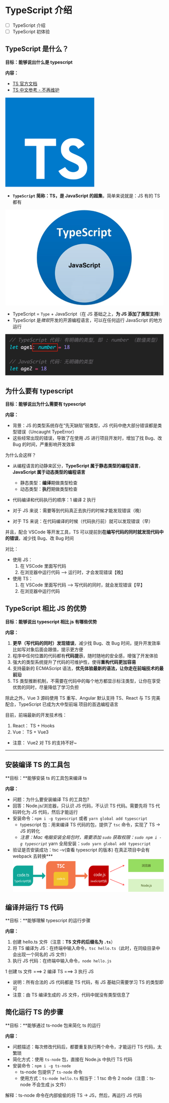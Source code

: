 # TypeScript 介绍

- [ ] TypeScript 介绍
- [ ] TypeScript 初体验

## TypeScript 是什么？

**目标：能够说出什么是 typescript**

**内容：**

- [TS 官方文档](https://www.typescriptlang.org/)
- [TS 中文参考 - 不再维护](https://www.tslang.cn/)

![TS Logo](./images/TS_logo.png)

- **`TypeScript` 简称：TS，是 JavaScript 的超集**，简单来说就是：JS 有的 TS 都有

![TS是JS的超集](./images/TS是JS的超集.png)

- TypeScript = `Type` + JavaScript（在 JS 基础之上，**为 JS 添加了类型支持**）
- TypeScript 是*微软*开发的开源编程语言，可以在任何运行 JavaScript 的地方运行

![TS 和 JS 的对比](./images/TSvsJS.png)

## 为什么要有 typescript

**目标：能够说出为什么需要有 typescript**

**内容：**

- 背景：JS 的类型系统存在“先天缺陷”弱类型，JS 代码中绝大部分错误都是类型错误（Uncaught TypeError）
- 这些经常出现的错误，导致了在使用 JS 进行项目开发时，增加了找 Bug、改 Bug 的时间，严重影响开发效率

为什么会这样？

- 从编程语言的动静来区分，**TypeScript 属于静态类型的编程语言**，**JavaScript 属于动态类型的编程语言**
  - 静态类型：**编译**期做类型检查
  - 动态类型：**执行**期做类型检查
- 代码编译和代码执行的顺序：1 编译 2 执行

- 对于 JS 来说：需要等到代码真正去执行的时候才能发现错误（晚）
- 对于 TS 来说：在代码编译的时候（代码执行前）就可以发现错误（早）

并且，配合 VSCode 等开发工具，TS 可以提前到**在编写代码的同时就发现代码中的错误**，减少找 Bug、改 Bug 时间

对比：

- 使用 JS：
  1. 在 VSCode 里面写代码
  2. 在浏览器中运行代码 --> 运行时，才会发现错误【晚】
- 使用 TS：
  1. 在 VSCode 里面写代码 --> 写代码的同时，就会发现错误【早】
  2. 在浏览器中运行代码

## TypeScript 相比 JS 的优势

**目标：能够说出 typescript 相比 js 有哪些优势**

**内容：**

1. **更早（写代码的同时）发现错误**，减少找 Bug、改 Bug 时间，提升开发效率
   比如写对象后面会跟值，提示更方便
2. 程序中任何位置的代码都有**代码提示**，随时随地的安全感，增强了开发体验
3. 强大的类型系统提升了代码的可维护性，使得**重构代码更加容易**
4. 支持最新的 ECMAScript 语法，**优先体验最新的语法，让你走在前端技术的最前沿**
5. TS 类型推断机制，不需要在代码中的每个地方都显示标注类型，让你在享受优势的同时，尽量降低了学习负担

除此之外，Vue 3 源码使用 TS 重写、Angular 默认支持 TS、React 与 TS 完美配合，TypeScript 已成为大中型前端 项目的首选编程语言

目前，前端最新的开发技术栈：

1. React： TS + Hooks
2. Vue： TS + Vue3

- 注意： Vue2 对 TS 的支持不好~

---

## 安装编译 TS 的工具包

**目标：**能够安装 ts 的工具包来编译 ts

**内容：**

- 问题：为什么要安装编译 TS 的工具包?
- 回答：Node.js/浏览器，只认识 JS 代码，不认识 TS 代码。需要先将 TS 代码转化为 JS 代码，然后才能运行
- 安装命令：`npm i -g typescript` 或者 `yarn global add typescript`
  - typescript 包：用来编译 TS 代码的包，提供了 `tsc` 命令，实现了 TS -> JS 的转化
  - _注意：Mac 电脑安装全局包时，需要添加 `sudo` 获取权限：`sudo npm i -g typescript`_ yarn 全局安装：`sudo yarn global add typescript`
- 验证是否安装成功：tsc –v(查看 typescript 的版本)
  在真正项目中会有 webpack 去转换\*\*\*
  ![TS 编译](./images/TS编译.png)

## 编译并运行 TS 代码

**目标：**能够理解 typescript 的运行步骤

**内容：**

1. 创建 hello.ts 文件（注意：**TS 文件的后缀名为 `.ts`**）
2. 将 TS 编译为 JS：在终端中输入命令，`tsc hello.ts`（此时，在同级目录中会出现一个同名的 JS 文件）
3. 执行 JS 代码：在终端中输入命令，`node hello.js`

1 创建 ts 文件 ===> 2 编译 TS ===> 3 执行 JS

- 说明：所有合法的 JS 代码都是 TS 代码，有 JS 基础只需要学习 TS 的类型即可
- 注意：由 TS 编译生成的 JS 文件，代码中就没有类型信息了

## 简化运行 TS 的步骤

**目标：**能够通过 ts-node 包来简化 ts 的运行

**内容：**

- 问题描述：每次修改代码后，都要重复执行两个命令，才能运行 TS 代码，太繁琐
- 简化方式：使用 `ts-node` 包，直接在 Node.js 中执行 TS 代码
- 安装命令：`npm i -g ts-node`
  - ts-node 包提供了 `ts-node` 命令
  - 使用方式：`ts-node hello.ts` 相当于：1 tsc 命令 2 node（注意：ts-node 不会生成 js 文件）

解释：ts-node 命令在内部偷偷的将 TS -> JS，然后，再运行 JS 代码
